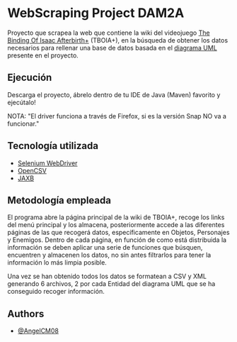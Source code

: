 
# WebScraping Project DAM2A

Proyecto que scrapea la web que contiene la wiki del videojuego [The Binding Of 
Isaac Afterbirth+](https://bindingofisaac.fandom.com/es/wiki/The_Binding_of_Isaac:_Afterbirth%2B) (TBOIA+), 
en la búsqueda de obtener los datos necesarios para rellenar 
una base de datos basada en el [diagrama UML](https://github.com/AngelCM08/WebScraping/blob/main/DiagramaTBOIR-Inicial.png) 
presente en el proyecto. 

## Ejecución
Descarga el proyecto, ábrelo dentro de tu IDE de Java (Maven) favorito y 
ejecútalo!

NOTA: "El driver funciona a través de Firefox, si es la versión Snap NO va 
a funcionar."

## Tecnología utilizada

- [Selenium WebDriver](https://www.selenium.dev/documentation/webdriver/)
- [OpenCSV](https://www.baeldung.com/opencsv)
- [JAXB](https://javaee.github.io/jaxb-v2/)

## Metodología empleada
El programa abre la página principal de la wiki de TBOIA+, recoge los links del 
menú principal y los almacena, posteriormente accede a las diferentes páginas 
de las que recogerá datos, específicamente en Objetos, Personajes y Enemigos. 
Dentro de cada página, en función de como está distribuida la información se 
deben aplicar una serie de funciones que búsquen, encuentren y almacenen los 
datos, no sin antes filtrarlos para tener la información lo más limpia posible.

Una vez se han obtenido todos los datos se formatean a CSV y XML generando 6 
archivos, 2 por cada Entidad del diagrama UML que se ha conseguido recoger 
información.


## Authors

- [@AngelCM08](https://github.com/AngelCM08)
